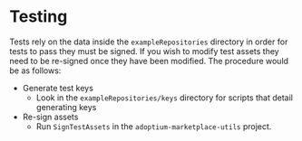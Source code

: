 # Testing

Tests rely on the data inside the `exampleRepositories` directory in order for tests to pass they must be signed. If 
you wish to modify test assets they need to be re-signed once they have been modified. The procedure would be as follows:

- Generate test keys
    - Look in the `exampleRepositories/keys` directory for scripts that detail generating keys
- Re-sign assets
    - Run `SignTestAssets` in the `adoptium-marketplace-utils` project.

